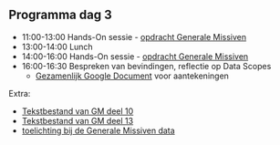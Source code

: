 ## Programma dag 3

+ 11:00-13:00 Hands-On sessie - [opdracht Generale Missiven](../dag_2/gm_opdracht.md)
+ 13:00-14:00 Lunch
+ 14:00-16:00 Hands-On sessie - [opdracht Generale Missiven](../dag_2/gm_opdracht.md)
+ 16:00-16:30 Bespreken van bevindingen, reflectie op Data Scopes
    + [Gezamenlijk Google Document](https://docs.google.com/document/d/1GR4o1FG6pmbyQaDH_ZzPQRUBGjZknBZSB_13TVE22Pw/edit#) voor aantekeningen

Extra:

+ [Tekstbestand van GM deel 10](GM_deel_10_tekst.zip)
+ [Tekstbestand van GM deel 13](GM_hoofdtekst_deel13.txt)
+ [toelichting bij de Generale Missiven data](gm_toelichting.md)
